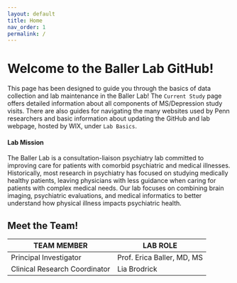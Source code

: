 ```yaml
---
layout: default
title: Home
nav_order: 1
permalink: /
---
```

# Welcome to the Baller Lab GitHub!
This page has been designed to guide you through the basics of data collection and lab maintenance in the Baller Lab! The `Current Study` page offers detailed information about all components of MS/Depression study visits. There are also guides for navigating the many websites used by Penn researchers and basic information about updating the GitHub and lab webpage, hosted by WIX, under `Lab Basics`.

#### Lab Mission
The Baller Lab is a consultation-liaison psychiatry lab committed to improving care for patients with comorbid psychiatric and medical illnesses. Historically, most research in psychiatry has focused on studying medically healthy patients, leaving physicians with less guidance when caring for patients with complex medical needs. Our lab focuses on combining brain imaging, psychiatric evaluations, and medical informatics to better understand how physical illness impacts psychiatric health.

## Meet the Team!

| TEAM MEMBER | LAB ROLE |
| ----------- | ----------- |
| Principal Investigator | Prof. Erica Baller, MD, MS |
| Clinical Research Coordinator | Lia Brodrick |
